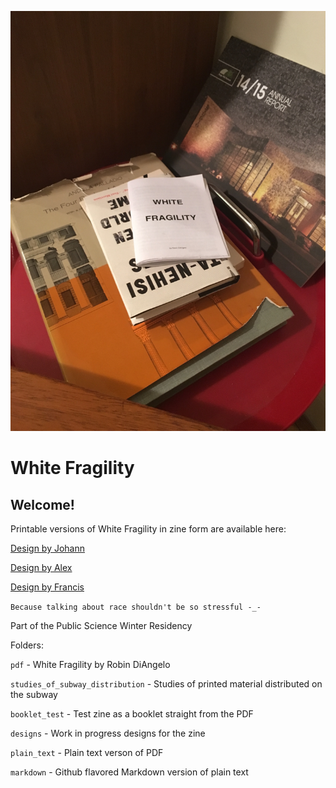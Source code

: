 ![whitefragility](white_fragility.jpg)

# White Fragility

## Welcome!

Printable versions of White Fragility in zine form are available here:

[Design by
Johann](https://drive.google.com/open?id=0B0A_LPl2W2T1alJnNFczMGZhem9WWVVhWDlyTEZHZk1vdmJR)

[Design by
Alex](https://drive.google.com/open?id=0B0A_LPl2W2T1Wk5yZzZBM1VobFVIQUNNbDlPblc0XzJnRlFr)

[Design by
Francis](https://drive.google.com/open?id=0B0A_LPl2W2T1YkM3QnpaZkhpdG4xb19GNXVnZU9YRU1xQ1I4)

`Because talking about race shouldn't be so stressful -_-`

Part of the Public Science Winter Residency

Folders:

`pdf` - White Fragility by Robin DiAngelo

`studies_of_subway_distribution` - Studies of printed material distributed on the subway

`booklet_test` - Test zine as a booklet straight from the PDF

`designs` - Work in progress designs for the zine

`plain_text` - Plain text verson of PDF

`markdown` - Github flavored Markdown version of plain text
